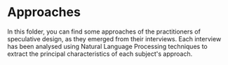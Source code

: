 # Approaches

In this folder, you can find some approaches of the practitioners of speculative design, as they emerged from their interviews. Each interview has been analysed using Natural Language Processing techniques to extract the principal characteristics of each subject's approach.